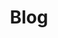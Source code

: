 ---
title: Blog
layout: posts
permalink: /posts/
collection: posts
entries_layout: grid
classes: wide
---